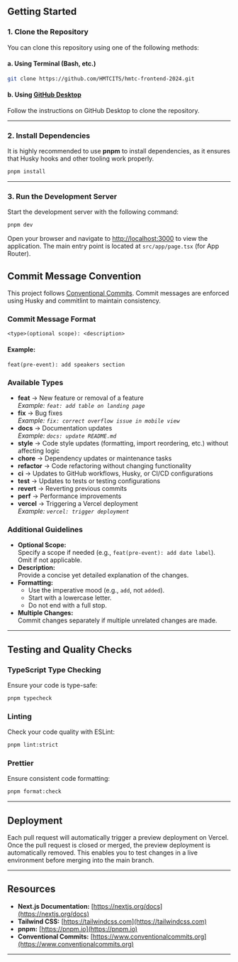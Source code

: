## Getting Started

### 1. Clone the Repository

You can clone this repository using one of the following methods:

#### a. Using Terminal (Bash, etc.)

```bash
git clone https://github.com/HMTCITS/hmtc-frontend-2024.git
```

#### b. Using [GitHub Desktop](https://desktop.github.com/)

Follow the instructions on GitHub Desktop to clone the repository.

---

### 2. Install Dependencies

It is highly recommended to use **pnpm** to install dependencies, as it ensures that Husky hooks and other tooling work properly.

```bash
pnpm install
```

---

### 3. Run the Development Server

Start the development server with the following command:

```bash
pnpm dev
```

Open your browser and navigate to [http://localhost:3000](http://localhost:3000) to view the application. The main entry point is located at `src/app/page.tsx` (for App Router).

## Commit Message Convention

This project follows [Conventional Commits](https://www.conventionalcommits.org/en/v1.0.0/). Commit messages are enforced using Husky and commitlint to maintain consistency.

### Commit Message Format

```
<type>(optional scope): <description>
```

#### Example:

```
feat(pre-event): add speakers section
```

### Available Types

- **feat** → New feature or removal of a feature  
  _Example: `feat: add table on landing page`_
- **fix** → Bug fixes  
  _Example: `fix: correct overflow issue in mobile view`_
- **docs** → Documentation updates  
  _Example: `docs: update README.md`_
- **style** → Code style updates (formatting, import reordering, etc.) without affecting logic
- **chore** → Dependency updates or maintenance tasks
- **refactor** → Code refactoring without changing functionality
- **ci** → Updates to GitHub workflows, Husky, or CI/CD configurations
- **test** → Updates to tests or testing configurations
- **revert** → Reverting previous commits
- **perf** → Performance improvements
- **vercel** → Triggering a Vercel deployment  
  _Example: `vercel: trigger deployment`_

### Additional Guidelines

- **Optional Scope:**  
  Specify a scope if needed (e.g., `feat(pre-event): add date label`). Omit if not applicable.
- **Description:**  
  Provide a concise yet detailed explanation of the changes.
- **Formatting:**
  - Use the imperative mood (e.g., `add`, not `added`).
  - Start with a lowercase letter.
  - Do not end with a full stop.
- **Multiple Changes:**  
  Commit changes separately if multiple unrelated changes are made.

---

## Testing and Quality Checks

### TypeScript Type Checking

Ensure your code is type-safe:

```bash
pnpm typecheck
```

### Linting

Check your code quality with ESLint:

```bash
pnpm lint:strict
```

### Prettier

Ensure consistent code formatting:

```bash
pnpm format:check
```

---

## Deployment

Each pull request will automatically trigger a preview deployment on Vercel. Once the pull request is closed or merged, the preview deployment is automatically removed. This enables you to test changes in a live environment before merging into the main branch.

---

## Resources

- **Next.js Documentation:** [https://nextjs.org/docs](https://nextjs.org/docs)
- **Tailwind CSS:** [https://tailwindcss.com](https://tailwindcss.com)
- **pnpm:** [https://pnpm.io](https://pnpm.io)
- **Conventional Commits:** [https://www.conventionalcommits.org](https://www.conventionalcommits.org)

---
